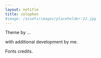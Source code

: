 ```yaml
---
layout: notitle
title: colophon
#image: /assets/images/placeholder-22.jpg
---
```

Theme by …

with additional development by me.

Fonts credits.
